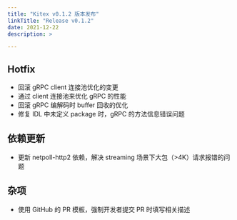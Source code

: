 ```yaml
---
title: "Kitex v0.1.2 版本发布"
linkTitle: "Release v0.1.2"
date: 2021-12-22
description: >

---
```


## Hotfix

* 回滚 gRPC client 连接池优化的变更
* 通过 client 连接池来优化 gRPC 的性能
* 回滚 gRPC 编解码时 buffer 回收的优化
* 修复 IDL 中未定义 package 时，gRPC 的方法信息错误问题

## 依赖更新

* 更新 netpoll-http2 依赖，解决 streaming 场景下大包（>4K）请求报错的问题

## 杂项

* 使用 GitHub 的 PR 模板，强制开发者提交 PR 时填写相关描述

